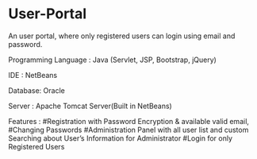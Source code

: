 # User-Portal
An user portal, where only registered users can login using email and password.   

Programming Language : Java (Servlet, JSP, Bootstrap, jQuery) 

IDE : NetBeans

Database: Oracle

Server : Apache Tomcat Server(Built in NetBeans) 


Features :  #Registration with Password Encryption & available valid email, 
            #Changing Passwords 
            #Administration Panel with all user list and custom Searching about User’s Information for Administrator 
            #Login for only Registered Users   
